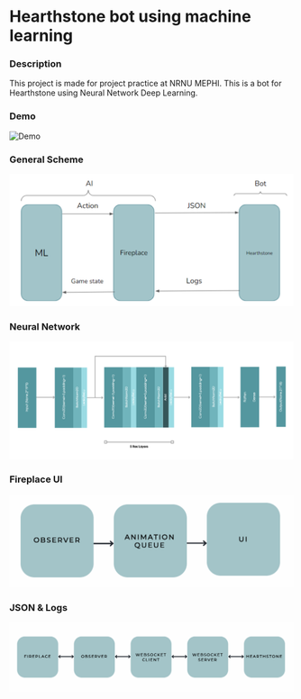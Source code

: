 # Hearthstone bot using machine learning
### Description
This project is made for project practice at NRNU MEPHI.
This is a bot for Hearthstone using Neural Network Deep Learning.

### Demo
![Demo](Assets/videos/hs1.gif)
### General Scheme
![scheme_1](Assets/images/scheme2.png)
### Neural Network
![scheme_2](Assets/images/scheme4.png)
### Fireplace UI
![scheme_3](Assets/images/scheme1.png)
### JSON & Logs
![scheme_4](Assets/images/scheme3.png)

